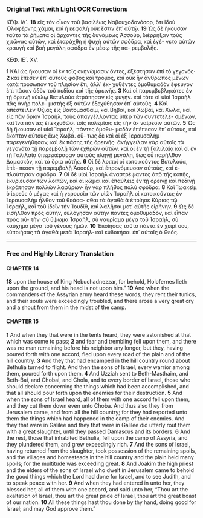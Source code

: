 ### Original Text with Light OCR Corrections

ΚΕΦ. ΙΔ´.
**18** εἰς τὸν οἶκον τοῦ βασιλέως Ναβουχοδονόσορ, ὅτι ἰδοὺ Ὁλοφέρνης
χάμαι, καὶ ἡ κεφαλὴ οὐκ ἔστιν ἐπ᾿ αὐτῷ. **19** Ὡς δὲ ἤκουσαν ταῦτα
τὰ ῥήματα οἱ ἄρχοντες τῆς δυνάμεως Ἀσσούρ, διέρρηξαν τοὺς
χιτῶνας αὐτῶν, καὶ ἐταράχθη ἡ ψυχὴ αὐτῶν σφόδρα, καὶ ἐγέ-
νετο αὐτῶν κραυγὴ καὶ βοὴ μεγάλη σφόδρα ἐν μέσῳ τῆς πα-
ρεμβολῆς.

ΚΕΦ. ΙΕ´. XV.

**1** ΚΑΙ ὡς ἤκουσαν οἱ ἐν τοῖς σκηνώμασιν ὄντες, ἐξέστησαν
ἐπὶ τὸ γεγονός· **2** καὶ ἔπεσεν ἐπ᾿ αὐτοὺς φόβος καὶ τρόμος, καὶ
οὐκ ἦν ἄνθρωπος μένων κατὰ πρόσωπον τοῦ πλησίον ἔτι, ἀλλ᾿ ἐκ-
χυθέντες ὁμοθυμαδὸν ἔφευγον ἐπὶ πᾶσαν ὁδὸν τοῦ πεδίου καὶ τῆς
ὀρεινῆς. **3** Καὶ οἱ παρεμβεβληκότες ἐν τῇ ὀρεινῇ κύκλῳ Βετυλούα
ἐτράπησαν εἰς φυγὴν. καὶ τότε οἱ υἱοὶ Ἰσραὴλ πᾶς ἀνὴρ πολε-
μιστὴς ἐξ αὐτῶν ἐξεχύθησαν ἐπ᾿ αὐτούς. **4** Καὶ ἀπέστειλεν Ὀζίας
εἰς Βαιτομασθαίμ, καὶ Βηβαί, καὶ Χωβαί, καὶ Χωλά, καὶ
εἰς πᾶν ὅριον Ἰσραὴλ, τοὺς ἀπαγγέλλοντας ὑπὲρ τῶν συντετελε-
σμένων, καὶ ἵνα πάντες ἐπεκχυθῶσι τοῖς πολεμίοις εἰς τὴν ἀ-
ναίρεσιν αὐτῶν. **5** Ὡς δὴ ἤκουσαν οἱ υἱοὶ Ἰσραὴλ, πάντες ὁμοθυ-
μαδὸν ἐπέπεσον ἐπ᾿ αὐτοὺς, καὶ ἔκοπτον αὐτοὺς ἕως Χωβά. οὕ-
τως δὲ καὶ οἱ ἐξ Ἱερουσαλὴμ παρεγενήθησαν, καὶ ἐκ πάσης
τῆς ὀρεινῆς· ἀνήγγειλαν γὰρ αὐτοῖς τὰ γεγονότα τῇ παρεμβολῇ
τῶν ἐχθρῶν αὐτῶν. καὶ οἱ ἐν τῇ Γαλιλαίᾳ καὶ οἱ ἐν τῇ Γαλιλαίᾳ
ὑπερεκέρασαν αὐτοὺς πληγῇ μεγάλῃ, ἕως οὗ παρῆλθον Δαμασκὸν,
καὶ τὰ ὅρια αὐτῆς. **6** Οἱ δὲ λοιποὶ οἱ κατοικοῦντες Βετυλούα, ἐπέ-
πεσον τῇ παρεμβολῇ Ἀσσούρ, καὶ ἐπρονόμευσαν αὐτοὺς, καὶ ἐ-
πλούτησαν σφόδρα. **7** Οἱ δὲ υἱοὶ Ἰσραὴλ ἀναστρέψαντες ἀπὸ τῆς
κοπῆς, ἐκυρίευσαν τῶν λοιπῶν, καὶ αἱ κῶμαι καὶ ἐπαύλεις ἐν
τῇ ὀρεινῇ καὶ πεδινῇ ἐκράτησαν πολλῶν λαφύρων· ἦν γὰρ πλῆθος
πολὺ σφόδρα. **8** Καὶ Ἰωακεὶμ ὁ ἱερεὺς ὁ μέγας καὶ ἡ γερουσία τῶν
υἱῶν Ἰσραὴλ οἱ κατοικοῦντες ἐν Ἱερουσαλὴμ ἦλθον τοῦ θεάσα-
σθαι τὰ ἀγαθὰ ἃ ἐποίησε Κύριος τῷ Ἰσραὴλ, καὶ τοῦ ἰδεῖν τὴν
Ἰουδίθ, καὶ λαλῆσαι μετ᾿ αὐτῆς εἰρήνην. **9** Ὡς δὲ εἰσῆλθον πρὸς
αὐτὴν, εὐλόγησαν αὐτὴν πάντες ὁμοθυμαδὸν, καὶ εἶπαν πρὸς αὐ-
τὴν· σὺ ὕψωμα Ἰσραὴλ, σὺ γαυρίαμα μέγα τοῦ Ἰσραὴλ, σὺ
καύχημα μέγα τοῦ γένους ἡμῶν. **10** Ἐποίησας ταῦτα πάντα ἐν χειρί
σου, εὐποιήσας τὰ ἀγαθὰ μετὰ ᾿Ισραήλ· καὶ εὐδοκήσαι ἐπ᾿ αὐτοῖς
ὁ Θεός.

---

### Free and Highly Literary Translation

#### CHAPTER 14

**18** upon the house of King Nebuchadnezzar, for behold, Holofernes lieth upon the ground, and his head is not upon him.”
**19** And when the commanders of the Assyrian army heard these words, they rent their tunics, and their souls were exceedingly troubled, and there arose a very great cry and a shout from them in the midst of the camp.

#### CHAPTER 15

**1** And when they that were in the tents heard, they were astonished at that which was come to pass;
**2** and fear and trembling fell upon them, and there was no man remaining before his neighbor any longer, but they, having poured forth with one accord, fled upon every road of the plain and of the hill country.
**3** And they that had encamped in the hill country round about Bethulia turned to flight. And then the sons of Israel, every warrior among them, poured forth upon them.
**4** And Uzziah sent to Beth-Masthaim, and Beth-Bai, and Chobai, and Chola, and to every border of Israel, those who should declare concerning the things which had been accomplished, and that all should pour forth upon the enemies for their destruction.
**5** And when the sons of Israel heard, all of them with one accord fell upon them, and they cut them down even unto Choba. And thus also they from Jerusalem came, and from all the hill country; for they had reported unto them the things which had happened in the camp of their enemies. And they that were in Galilee and they that were in Galilee did utterly rout them with a great slaughter, until they passed Damascus and its borders.
**6** And the rest, those that inhabited Bethulia, fell upon the camp of Assyria, and they plundered them, and grew exceedingly rich.
**7** And the sons of Israel, having returned from the slaughter, took possession of the remaining spoils, and the villages and homesteads in the hill country and the plain held many spoils; for the multitude was exceeding great.
**8** And Joakim the high priest and the elders of the sons of Israel who dwelt in Jerusalem came to behold the good things which the Lord had done for Israel, and to see Judith, and to speak peace with her.
**9** And when they had entered in unto her, they blessed her, all of them with one accord, and said unto her, “Thou art the exaltation of Israel, thou art the great pride of Israel, thou art the great boast of our nation.
**10** All these things hast thou done by thy hand, doing good for Israel; and may God approve them.”